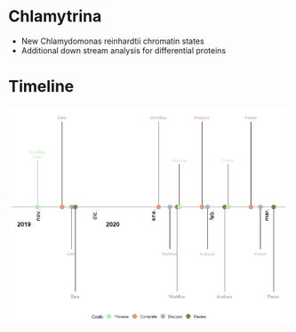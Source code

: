 
 # Chlamytrina #
- New Chlamydomonas reinhardtii chromatin states
 - Additional down stream analysis for differential proteins

# Timeline #
<p align=center>
<img src=Timeline_Workflows/Chlamytrina.jpeg />
</p>
